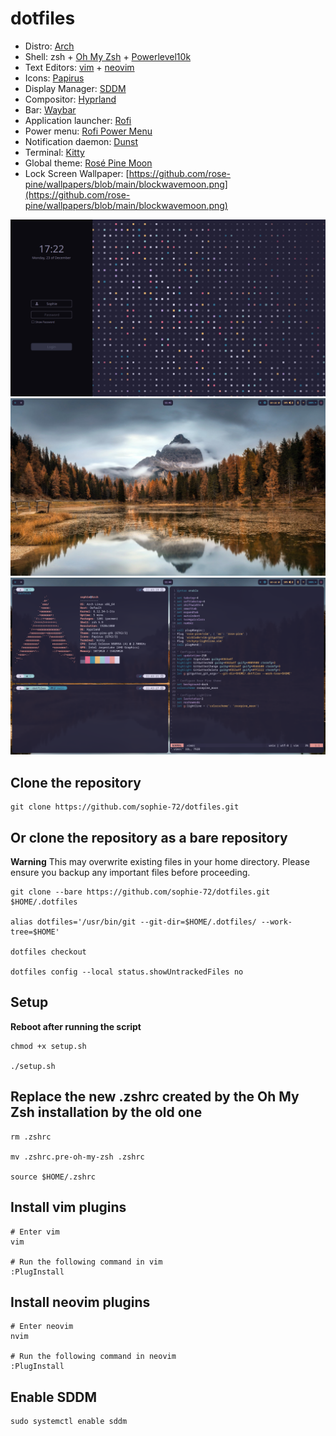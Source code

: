 # dotfiles
- Distro: [Arch](https://archlinux.org/)
- Shell: zsh + [Oh My Zsh](https://ohmyz.sh/) + [Powerlevel10k](https://github.com/romkatv/powerlevel10k)
- Text Editors: [vim](https://www.vim.org/) + [neovim](https://neovim.io/)
- Icons: [Papirus](https://github.com/PapirusDevelopmentTeam/papirus-icon-theme)
- Display Manager: [SDDM](https://github.com/sddm/sddm/)
- Compositor: [Hyprland](https://hyprland.org/)
- Bar: [Waybar](https://github.com/Alexays/Waybar)
- Application launcher: [Rofi](https://github.com/lbonn/rofi)
- Power menu: [Rofi Power Menu](https://github.com/jluttine/rofi-power-menu)
- Notification daemon: [Dunst](https://github.com/dunst-project/dunst)
- Terminal: [Kitty](https://github.com/kovidgoyal/kitty)
- Global theme: [Rosé Pine Moon](https://rosepinetheme.com/)
- Lock Screen Wallpaper: [https://github.com/rose-pine/wallpapers/blob/main/blockwavemoon.png](https://github.com/rose-pine/wallpapers/blob/main/blockwavemoon.png)

![](screenshots/Hyprland/SDDM.png)
![](screenshots/Hyprland/Desktop.png)
![](screenshots/Hyprland/Kitty.png)


## Clone the repository
```
git clone https://github.com/sophie-72/dotfiles.git
```

## Or clone the repository as a bare repository
**Warning**
This may overwrite existing files in your home directory. Please ensure you backup any important files before proceeding.

```
git clone --bare https://github.com/sophie-72/dotfiles.git $HOME/.dotfiles

alias dotfiles='/usr/bin/git --git-dir=$HOME/.dotfiles/ --work-tree=$HOME'

dotfiles checkout

dotfiles config --local status.showUntrackedFiles no
```

## Setup
**Reboot after running the script**
```
chmod +x setup.sh

./setup.sh
```

## Replace the new .zshrc created by the Oh My Zsh installation by the old one
```
rm .zshrc

mv .zshrc.pre-oh-my-zsh .zshrc

source $HOME/.zshrc
```

## Install vim plugins
```
# Enter vim
vim

# Run the following command in vim
:PlugInstall
```

## Install neovim plugins
```
# Enter neovim
nvim

# Run the following command in neovim
:PlugInstall
```

## Enable SDDM
```
sudo systemctl enable sddm
```


